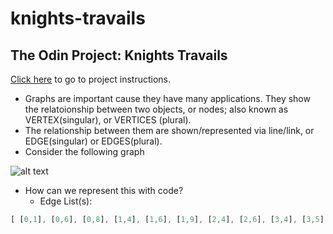 # knights-travails
## The Odin Project: Knights Travails

[Click here](https://www.theodinproject.com/lessons/javascript-knights-travails) to go to project instructions.

+ Graphs are important cause they have many applications. They show the relatoionship between two objects, or nodes; also known as VERTEX(singular), or VERTICES (plural). 
+ The relationship between them are shown/represented via line/link, or EDGE(singular) or EDGES(plural).
+ Consider the following graph 

![alt text](https://cdn.kastatic.org/ka-perseus-images/21cd2731928c7c13057eee000e3697de82ccc058.png)
+ How can we represent this with code?
    + Edge List(s):
```javascript
[ [0,1], [0,6], [0,8], [1,4], [1,6], [1,9], [2,4], [2,6], [3,4], [3,5], [3,8], [4,5], [4,9], [7,8], [7,9] ]
```
        
        
        
